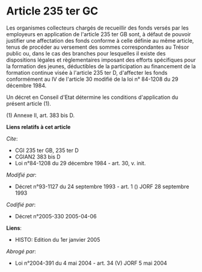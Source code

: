 # Article 235 ter GC

Les organismes collecteurs chargés de recueillir des fonds versés par les employeurs en application de l'article 235 ter GB
sont, à défaut de pouvoir justifier une affectation des fonds conforme à celle définie au même article, tenus de procéder au
versement des sommes correspondantes au Trésor public ou, dans le cas des branches pour lesquelles il existe des dispositions
légales et règlementaires imposant des efforts spécifiques pour la formation des jeunes, déductibles de la participation au
financement de la formation continue visée à l'article 235 ter D, d'affecter les fonds conformément au IV de l'article 30
modifié de la loi n° 84-1208 du 29 décembre 1984.

Un décret en Conseil d'Etat détermine les conditions d'application du présent article (1).

(1) Annexe II, art. 383 bis D.

**Liens relatifs à cet article**

_Cite_:

  - CGI 235 ter GB, 235 ter D
  - CGIAN2 383 bis D
  - Loi n°84-1208 du 29 décembre 1984 - art. 30, v. init.

_Modifié par_:

  - Décret n°93-1127 du 24 septembre 1993 - art. 1 () JORF 28 septembre 1993

_Codifié par_:

  - Décret n°2005-330 2005-04-06

**Liens**:

  - HISTO: Edition du 1er janvier 2005

_Abrogé par_:

  - Loi n°2004-391 du 4 mai 2004 - art. 34 (V) JORF 5 mai 2004
